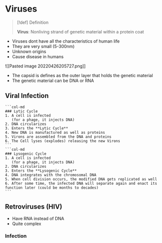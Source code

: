 # Viruses
> [!def] Definition
> 
> **Virus**: Nonliving strand of genetic material within a protein coat

- Viruses dont have all the characteristics of human life
- They are very small (5-300nm)
- Unknown origins
- Cause disease in humans

![[Pasted image 20220426205727.png]]
- The capsid is defines as the outer layer that holds the genetic material
- The genetic material can be DNA or RNA

## Viral Infection
````col
```col-md
### Lytic Cycle
1. A cell is infected
   (for a phage, it injects DNA)
2. DNA circularizes
3. Enters the **Lytic Cycle**
4. New DNA is manufactured as well as proteins
5. Virons are assembled from the DNA and proteins
6. The Cell lyses (explodes) releasing the new Virons
```
```col-md
### Lysogenic Cycle
1. A cell is infected
   (for a phage, it injects DNA)
2. DNA circularizes
3. Enters the **Lysogenic Cycle**
4. DNA integrates with the chromosomal DNA
5. When cell division occurs, the modified DNA gets replicated as well
6. After some time, the infected DNA will separate again and enact its function later (could be months to decades)
```
````

## Retroviruses (HIV)
- Have RNA instead of DNA
- Quite complex

### Infection
